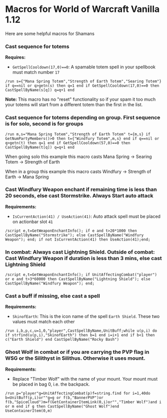 # Macros for World of Warcraft Vanilla 1.12
Here are some helpful macros for Shamans

### Cast sequence for totems
**Requires:**
* `GetSpellCooldown(17,0)==0`: A spamable totem spell in your spellbook must match number `17`
```
/run s={"Mana Spring Totem","Strength of Earth Totem","Searing Totem"} if q==nil or q>getn(s) then q=1 end if GetSpellCooldown(17,0)==0 then CastSpellByName(s[q]) q=q+1 end
```
**Note:** This macro has no "reset" functionality so if your spam it too much your totems will start from a different totem than the first in the list.

### Cast sequence for totems depending on group. First sequence is for solo, second is for groups
```
/run m,s="Mana Spring Totem","Strength of Earth Totem" t={m,s} if GetNumPartyMembers()>0 then t={"Windfury Totem",m,s} end if q==nil or q>getn(t) then q=1 end if GetSpellCooldown(57,0)==0 then CastSpellByName(t[q]) q=q+1 end
```
When going solo this example this macro casts Mana Spring -> Searing Totem -> Strength of Earth

When in a group this example this macro casts Windfury -> Strength of Earth -> Mana Spring

### Cast Windfury Weapon enchant if remaining time is less than 20 seconds, else cast Stormstrike. Always Start auto attack
**Requirements:**
* `IsCurrentAction(41) / UseAction(41)`: Auto attack spell must be placed on actionbar slot `41`
```
/script e,t=GetWeaponEnchantInfo(); if e and t>20*1000 then CastSpellByName("Stormstrike"); else CastSpellByName("Windfury Weapon"); end; if not IsCurrentAction(41) then UseAction(41);end;
```

### In combat: Always cast Lightning Shield. Outside of combat: Cast Windfury Weapon if duration is less than 3 mins, else cast Lightning Shield
```
/script e,t=GetWeaponEnchantInfo(); if UnitAffectingCombat("player") or e and t>3*60000 then CastSpellByName("Lightning Shield"); else CastSpellByName("Windfury Weapon"); end;
```

### Cast a buff if missing, else cast a spell
**Requirements:**
* `SkinofEarth`: This is the icon name of the spell `Earth Shield`. These two values must match each other
```
/run i,b,p,c,u=1,0,"player",CastSpellByName,UnitBuff;while u(p,i) do if strfind(u(p,i),"SkinofEarth") then b=1 end i=i+1 end if b<1 then c("Earth Shield") end CastSpellByName("Rocky Bash")
```

### Ghost Wolf in combat or if you are carrying the PVP flag in WSG or the Silithyst in Silithus. Otherwise it uses mount.
**Requirements:**
* Replace "Timber Wolf" with the name of your mount. Your mount must be placed in bag 0, i.e. the backpack.
```
/run p="player"g=UnitAffectingCombat(p)f=string.find for i=1,40do b=UnitBuff(p,i)or""g=g or f(b,"BannerPVP")or f(b,"SpiceCloud")m=f(GetContainerItemLink(0,i)or"","Timber Wolf")and i or m end if g then CastSpellByName("Ghost Wolf")end UseContainerItem(0,m)
```
